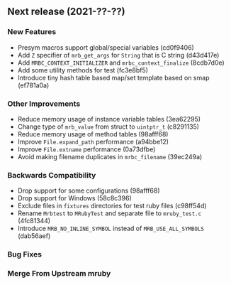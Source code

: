 ## Next release (2021-??-??)

### New Features

* Presym macros support global/special variables (cd0f9406)
* Add `Z` specifier of `mrb_get_args` for `String` that is C string (d43d417e)
* Add `MRBC_CONTEXT_INITIALIZER` and `mrbc_context_finalize` (8cdb7d0e)
* Add some utility methods for test (fc3e8bf5)
* Introduce tiny hash table based map/set template based on smap (ef781a0a)

### Other Improvements

* Reduce memory usage of instance variable tables (3ea62295)
* Change type of `mrb_value` from struct to `uintptr_t` (c8291135)
* Reduce memory usage of method tables (98afff68)
* Improve `File.expand_path` performance (a94bbe12)
* Improve `File.extname` performance (0a73dfbe)
* Avoid making filename duplicates in `mrbc_filename` (39ec249a)

### Backwards Compatibility

* Drop support for some configurations (98afff68)
* Drop support for Windows (58c8c396)
* Exclude files in `fixtures` directories for test ruby files (c98ff54d)
* Rename `Mrbtest` to `MRubyTest` and separate file to `mruby_test.c` (4fc81344)
* Introduce `MRB_NO_INLINE_SYMBOL` instead of `MRB_USE_ALL_SYMBOLS` (dab56aef)

### Bug Fixes

### Merge From Upstream mruby
